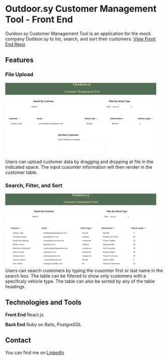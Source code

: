 # Outdoor.sy Customer Management Tool - Front End
Ourdoor.sy Customer Management Tool is an application for the mock company Outdoor.sy to list, search, and sort their customers. 
[View Front End Repo](https://github.com/JAGrenier/Outdoor.sy_Front_End)

## Features
### File Upload
![UploadFeature](./ReadMeGifs/UploadFeature.gif)
<br>
Users can upload customer data by dragging and dropping at file in the indicated space. The input cusomter information will then render in the customer table. 
<br>
### Search, Filter, and Sort 
![SortFilter](./ReadMeGifs/SortFilter.gif) 
<br>
Users can search customers by typing the cusomter first or last name in the search box. The table can be fitlered to show only customers with a specifcaly vehicle type. The table can also be sorted by any of the table headings.  

## Technologies and Tools
**Front End** React.js

**Back End** Ruby on Rails, PostgreSQL

## Contact
You can find me on [LinkedIn](https://www.linkedin.com/in/jagrenier/)

